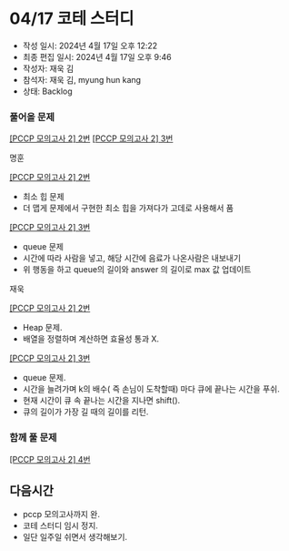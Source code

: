 # 04/17 코테 스터디

- 작성 일시: 2024년 4월 17일 오후 12:22
- 최종 편집 일시: 2024년 4월 17일 오후 9:46
- 작성자: 재욱 김
- 참석자: 재욱 김, myung hun kang
- 상태: Backlog

### 풀어올 문제

[[PCCP 모의고사 2] 2번](https://school.programmers.co.kr/learn/courses/15009/lessons/121688) [[PCCP 모의고사 2] 3번](https://school.programmers.co.kr/learn/courses/15009/lessons/121689)

명훈

[[PCCP 모의고사 2] 2번](https://school.programmers.co.kr/learn/courses/15009/lessons/121688)

- 최소 힙 문제
- 더 맵게 문제에서 구현한 최소 힙을 가져다가 고데로 사용해서 품

[[PCCP 모의고사 2] 3번](https://school.programmers.co.kr/learn/courses/15009/lessons/121689)

- queue 문제
- 시간에 따라 사람을 넣고, 해당 시간에 음료가 나온사람은 내보내기
- 위 행동을 하고 queue의 길이와 answer 의 길이로 max 값 업데이트

재욱

[[PCCP 모의고사 2] 2번](https://school.programmers.co.kr/learn/courses/15009/lessons/121688)

- Heap 문제.
- 배열을 정렬하며 계산하면 효율성 통과 X.

[[PCCP 모의고사 2] 3번](https://school.programmers.co.kr/learn/courses/15009/lessons/121689)

- queue 문제.
- 시간을 늘려가며 k의 배수( 즉 손님이 도착할때) 마다 큐에 끝나는 시간을 푸쉬.
- 현재 시간이 큐 속 끝나는 시간을 지나면 shift().
- 큐의 길이가 가장 길 때의 길이를 리턴.

### 함께 풀 문제

[[PCCP 모의고사 2] 4번](https://school.programmers.co.kr/learn/courses/15009/lessons/121690)

## 다음시간

- pccp 모의고사까지 완.
- 코테 스터디 임시 정지.
- 일단 일주일 쉬면서 생각해보기.
